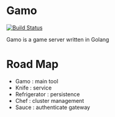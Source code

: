 # Gamo
[![Build Status](https://travis-ci.org/tcz001/gamo.svg)](https://travis-ci.org/tcz001/gamo)

Gamo is a game server written in Golang

# Road Map

- Gamo : main tool
- Knife : service
- Refrigerator : persistence
- Chef : cluster management
- Sauce : authenticate gateway
